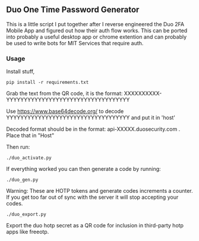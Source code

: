 ## Duo One Time Password Generator

This is a little script I put together after I reverse engineered the Duo 2FA
Mobile App and figured out how their auth flow works. This can be ported into
probably a useful desktop app or chrome extention and can probably be used to
write bots for MIT Services that require auth.

### Usage

Install stuff,

```
pip install -r requirements.txt
```
Grab the text from the QR code, it is the format: XXXXXXXXXX-YYYYYYYYYYYYYYYYYYYYYYYYYYYYYYYYYYY

Use https://www.base64decode.org/ to decode YYYYYYYYYYYYYYYYYYYYYYYYYYYYYYYYYYY and put it in 'host'

Decoded format should be in the format: api-XXXXX.duosecurity.com . Place that in "Host"

Then run:
```
./duo_activate.py
```

If everything worked you can then generate a code by running:

```
./duo_gen.py
```

Warning: These are HOTP tokens and generate codes increments a counter.  If you
get too far out of sync with the server it will stop accepting your codes.

```
./duo_export.py
```

Export the duo hotp secret as a QR code for inclusion in third-party hotp apps
like freeotp.
